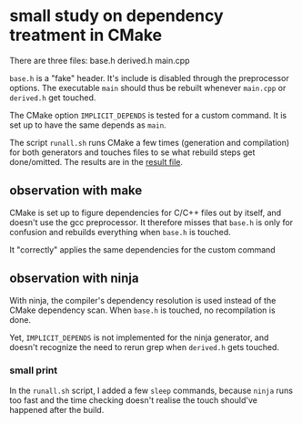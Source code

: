 # small study on dependency treatment in CMake

There are three files: base.h derived.h main.cpp

`base.h` is a "fake" header.  It's include is disabled through the preprocessor
options.  The executable `main` should thus be rebuilt whenever `main.cpp` or
`derived.h` get touched.

The CMake option `IMPLICIT_DEPENDS` is tested for a custom command. It is set
up to have the same depends as `main`.

The script `runall.sh` runs CMake a few times (generation and compilation) for
both generators and touches files to se what rebuild steps get done/omitted.
The results are in the [result file](./Result.md).

## observation with make

CMake is set up to figure dependencies for C/C++ files out by itself, and
doesn't use the gcc preprocessor. It therefore misses that `base.h` is only for
confusion and rebuilds everything when `base.h` is touched.

It "correctly" applies the same dependencies for the custom command

## observation with ninja

With ninja, the compiler's dependency resolution is used instead of the CMake
dependency scan. When `base.h` is touched, no recompilation is done.

Yet, `IMPLICIT_DEPENDS` is not implemented for the ninja generator, and doesn't
recognize the need to rerun grep when `derived.h` gets touched.


### small print

In the `runall.sh` script, I added a few `sleep` commands, because `ninja` runs
too fast and the time checking doesn't realise the touch should've happened
after the build.
